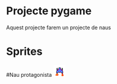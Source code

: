 # Projecte pygame

Aquest projecte farem un projecte de naus

# Sprites

#Nau protagonista
![Nau protagonista](NAVEEXOTICA.png)
